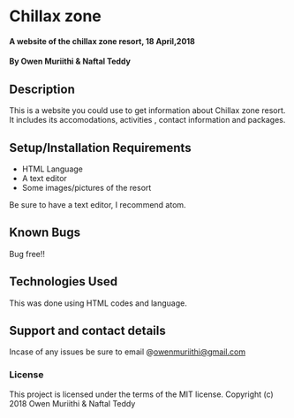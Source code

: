 # Chillax zone
#### A website of the chillax zone resort, 18 April,2018
#### By Owen Muriithi & Naftal Teddy
## Description
This is a website you could use to get information about Chillax zone resort. It includes its accomodations, activities , contact information and packages.
## Setup/Installation Requirements
* HTML Language
* A text editor
* Some images/pictures of the resort

Be sure to have a text editor, I recommend atom.
## Known Bugs
Bug free!!
## Technologies Used
This was done using HTML codes and language.
## Support and contact details
Incase of any issues be sure to email @owenmuriithi@gmail.com 
### License
This project is licensed under the terms of the MIT license.
Copyright (c) 2018 Owen Muriithi & Naftal Teddy
